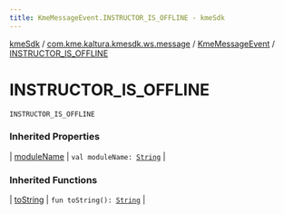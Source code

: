 ```yaml
---
title: KmeMessageEvent.INSTRUCTOR_IS_OFFLINE - kmeSdk
---
```


[kmeSdk](../../index.html) / [com.kme.kaltura.kmesdk.ws.message](../index.html) / [KmeMessageEvent](index.html) / [INSTRUCTOR_IS_OFFLINE](./-i-n-s-t-r-u-c-t-o-r_-i-s_-o-f-f-l-i-n-e.html)

# INSTRUCTOR_IS_OFFLINE

`INSTRUCTOR_IS_OFFLINE`

### Inherited Properties

| [moduleName](module-name.html) | `val moduleName: `[`String`](https://kotlinlang.org/api/latest/jvm/stdlib/kotlin/-string/index.html) |

### Inherited Functions

| [toString](to-string.html) | `fun toString(): `[`String`](https://kotlinlang.org/api/latest/jvm/stdlib/kotlin/-string/index.html) |

